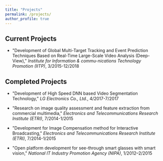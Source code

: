 ```yaml
---
title: "Projects"
permalink: /projects/
author_profile: true
---
```


## Current Projects
* "Development of Global Multi-Target Tracking and Event Prediction Techniques Based on Real-Time Large-Scale Video Analysis (Deep-View)," _Institute for Information & commu-nications Technology Promotion (IITP)_, 3/2015-12/2018

## Completed Projects
* "Development of High Speed DNN based Video Segmentation Technology," _LG Electronics Co., Ltd._, 4/2017-7/2017

* "Research on image quality assessment and feature extraction from commercial multimedia," _Electronics and Telecommunications Research Institute (ETRI)_, 7/2014-1/2015

* "Development for Image Compensation method for Interactive Broadcasting," _Electronics and Telecommunications Research Institute (ETRI)_, 7/2014-1/2015

* "Open platform development for see-through smart glasses with smart vision," _National IT Industry Promotion Agency (NIPA)_, 1/2012–2/2015
